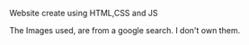 
Website create using HTML,CSS and JS

The Images used, are from a google search. I don't own them. 
